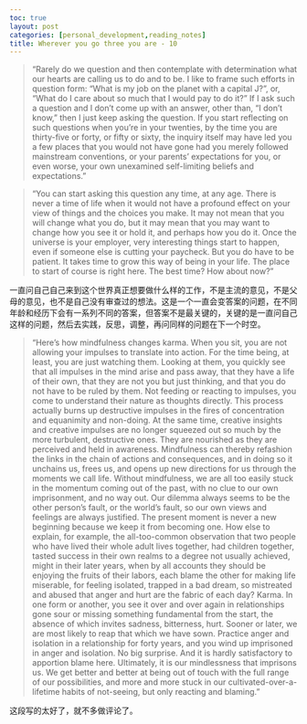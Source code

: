 ```yaml
---
toc: true
layout: post
categories: [personal_development,reading_notes]
title: Wherever you go three you are - 10
---
```

> “Rarely do we question and then contemplate with determination what our hearts are calling us to do and to be. I like to frame such efforts in question form: “What is my job on the planet with a capital J?”, or, “What do I care about so much that I would pay to do it?” If I ask such a question and I don’t come up with an answer, other than, “I don’t know,” then I just keep asking the question. If you start reflecting on such questions when you’re in your twenties, by the time you are thirty-five or forty, or fifty or sixty, the inquiry itself may have led you a few places that you would not have gone had you merely followed mainstream conventions, or your parents’ expectations for you, or even worse, your own unexamined self-limiting beliefs and expectations.”

> “You can start asking this question any time, at any age. There is never a time of life when it would not have a profound effect on your view of things and the choices you make. It may not mean that you will change what you do, but it may mean that you may want to change how you see it or hold it, and perhaps how you do it. Once the universe is your employer, very interesting things start to happen, even if someone else is cutting your paycheck. But you do have to be patient. It takes time to grow this way of being in your life. The place to start of course is right here. The best time? How about now?”

一直问自己自己来到这个世界真正想要做什么样的工作，不是主流的意见，不是父母的意见，也不是自己没有审查过的想法。这是一个一直会变答案的问题，在不同年龄和经历下会有一系列不同的答案，但答案不是最关键的，关键的是一直问自己这样的问题，然后去实践，反思，调整，再问同样的问题在下一个时空。

> “Here’s how mindfulness changes karma. When you sit, you are not allowing your impulses to translate into action. For the time being, at least, you are just watching them. Looking at them, you quickly see that all impulses in the mind arise and pass away, that they have a life of their own, that they are not you but just thinking, and that you do not have to be ruled by them. Not feeding or reacting to impulses, you come to understand their nature as thoughts directly. This process actually burns up destructive impulses in the fires of concentration and equanimity and non-doing. At the same time, creative insights and creative impulses are no longer squeezed out so much by the more turbulent, destructive ones. They are nourished as they are perceived and held in awareness. Mindfulness can thereby refashion the links in the chain of actions and consequences, and in doing so it unchains us, frees us, and opens up new directions for us through the moments we call life. Without mindfulness, we are all too easily stuck in the momentum coming out of the past, with no clue to our own imprisonment, and no way out. Our dilemma always seems to be the other person’s fault, or the world’s fault, so our own views and feelings are always justified. The present moment is never a new beginning because we keep it from becoming one.
How else to explain, for example, the all-too-common observation that two people who have lived their whole adult lives together, had children together, tasted success in their own realms to a degree not usually achieved, might in their later years, when by all accounts they should be enjoying the fruits of their labors, each blame the other for making life miserable, for feeling isolated, trapped in a bad dream, so mistreated and abused that anger and hurt are the fabric of each day? Karma. In one form or another, you see it over and over again in relationships gone sour or missing something fundamental from the start, the absence of which invites sadness, bitterness, hurt. Sooner or later, we are most likely to reap that which we have sown. Practice anger and isolation in a relationship for forty years, and you wind up imprisoned in anger and isolation. No big surprise. And it is hardly satisfactory to apportion blame here.
Ultimately, it is our mindlessness that imprisons us. We get better and better at being out of touch with the full range of our possibilities, and more and more stuck in our cultivated-over-a-lifetime habits of not-seeing, but only reacting and blaming.”

这段写的太好了，就不多做评论了。
